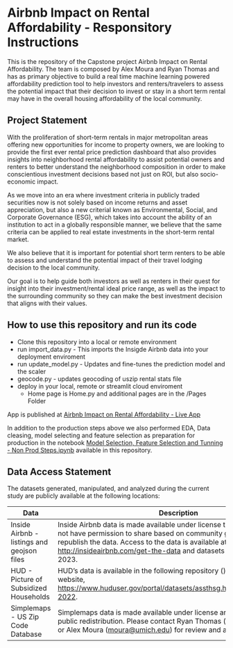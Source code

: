 # Airbnb Impact on Rental Affordability - Responsitory Instructions
This is the repository of the Capstone project Airbnb Impact on Rental Affordability. The team is composed by Alex Moura and Ryan Thomas and has as primary objective to build a real time machine learning powered affordability prediction tool to help investors and renters/travelers to assess the potential impact that their decision to invest or stay in a short term rental may have in the overall housing affordability of the local community.


## Project Statement
With the proliferation of short-term rentals in major metropolitan areas offering new opportunities for income to property owners, we are looking to provide the first ever rental price prediction dashboard that also provides insights into neighborhood rental affordability to assist potential owners and renters to better understand the neighborhood composition in order to make conscientious investment decisions based not just on ROI, but also socio-economic impact. 

As we move into an era where investment criteria in publicly traded securities now is not solely based on income returns and asset appreciation, but also a new criterial known as Environmental, Social, and Corporate Governance (ESG), which takes into account the ability of an institution to act in a globally responsible manner, we believe that the same criteria can be applied to real estate investments in the short-term rental market. 

We also believe that it is important for potential short term renters to be able to assess and understand the potential impact of their travel lodging decision to the local community.

Our goal is to help guide both investors as well as renters in their quest for insight into their investment/rental ideal price range, as well as the impact to the surrounding community so they can make the best investment decision that aligns with their values. 


## How to use this repository and run its code
* Clone this repository into a local or remote environment
* run import_data.py - This imports the Insigde Airbnb data into your deployment enviroment
* run update_model.py - Updates and fine-tunes the prediction model and the scaler
* geocode.py - updates geocoding of uszip rental stats file
* deploy in your local, remote or streamlit cloud enviroment
    * Home page is Home.py and additional pages are in the /Pages Folder

App is published at [Airbnb Impact on Rental Affordability - Live App](https://mads-capstone-alex-ryan.streamlit.app/Pricing_and_Affordability_Predictor)

In addition to the production steps above we also performed EDA, Data cleasing, model selecting and feature selection as preparation for production in the notebook [Model Selection, Feature Selection and Tunning - Non Prod Steps.ipynb](https://github.com/alexmoura-git/capstone/blob/main/Model%20Selection%2C%20Feature%20Selection%20and%20Tunning%20-%20Non%20Prod%20Steps.ipynb) available in this repository.




## Data Access Statement
The datasets generated, manipulated, and analyzed during the current study are publicly available at the following locations:



| Data                         | Description|
|--------------------------------------|---------------|
| Inside Airbnb - listings and geojson files           | Inside Airbnb data is made available under license that the author does not have permission to share based on community guidelines not to republish the data. Access to the data is available at Inside Airbnb, http://insideairbnb.com/get-the-data and datasets utilized were from Q3, 2023.|
| HUD - Picture of Subsidized Households          | HUD’s data is available in the following repository () as well as HUD’s website, https://www.huduser.gov/portal/datasets/assthsg.html#codebook_2009-2022.|
|Simplemaps - US Zip Code Database | Simplemaps data is made available under license and is not available for public redistribution. Please contact Ryan Thomas (ryanwt@umich.edu) or Alex Moura (moura@umich.edu) for review and access to the dataset. |

